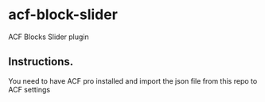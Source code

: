 # acf-block-slider
ACF Blocks Slider plugin

## Instructions.
You need to have ACF pro installed and import the json file from this repo to ACF settings
